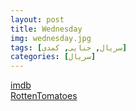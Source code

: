 ```yaml
---
layout: post
title: Wednesday
img: wednesday.jpg
tags: [سریال, جنایی, کمدی]
categories: [سریال]
---
```


[imdb](https://www.imdb.com/title/tt13443470/)  
[RottenTomatoes](https://www.rottentomatoes.com/tv/wednesday)